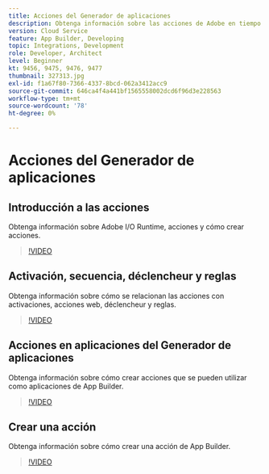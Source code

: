 ```yaml
---
title: Acciones del Generador de aplicaciones
description: Obtenga información sobre las acciones de Adobe en tiempo de ejecución y cómo utilizarlas en las aplicaciones de App Builder.
version: Cloud Service
feature: App Builder, Developing
topic: Integrations, Development
role: Developer, Architect
level: Beginner
kt: 9456, 9475, 9476, 9477
thumbnail: 327313.jpg
exl-id: f1a67f80-7366-4337-8bcd-062a3412acc9
source-git-commit: 646ca4f4a441bf1565558002dcd6f96d3e228563
workflow-type: tm+mt
source-wordcount: '78'
ht-degree: 0%

---
```


# Acciones del Generador de aplicaciones

## Introducción a las acciones

Obtenga información sobre Adobe I/O Runtime, acciones y cómo crear acciones.

>[!VIDEO](https://video.tv.adobe.com/v/339192/?quality=12&learn=on)

## Activación, secuencia, déclencheur y reglas

Obtenga información sobre cómo se relacionan las acciones con activaciones, acciones web, déclencheur y reglas.

>[!VIDEO](https://video.tv.adobe.com/v/339193/?quality=12&learn=on)

## Acciones en aplicaciones del Generador de aplicaciones

Obtenga información sobre cómo crear acciones que se pueden utilizar como aplicaciones de App Builder.

>[!VIDEO](https://video.tv.adobe.com/v/339194/?quality=12&learn=on)

## Crear una acción

Obtenga información sobre cómo crear una acción de App Builder.

>[!VIDEO](https://video.tv.adobe.com/v/339195/?quality=12&learn=on)
